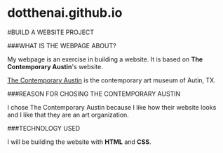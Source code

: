 # dotthenai.github.io

#BUILD A WEBSITE PROJECT

###WHAT IS THE WEBPAGE ABOUT?

My webpage is an exercise in building a website. It is based on **The Contemporary Austin**'s website.

[The Contemporary Austin](http://www.thecontemporaryaustin.org/) is the contemporary art museum of Autin, TX.

###REASON FOR CHOSING THE CONTEMPORARY AUSTIN

I chose The Contemporary Austin because I like how their website looks and I like that they are an art organization.

###TECHNOLOGY USED

I will be building the website with **HTML** and **CSS**.
